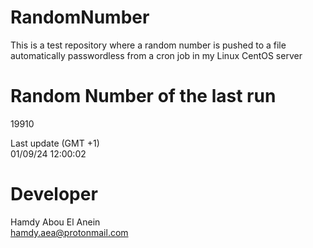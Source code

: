 # RandomNumber    
This is a test repository where a random number is pushed to a file automatically passwordless from a cron job in my Linux CentOS server    
# Random Number of the last run   
19910
      
Last update (GMT +1)    
01/09/24 12:00:02
# Developer    
Hamdy Abou El Anein   
hamdy.aea@protonmail.com
